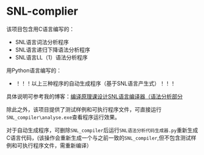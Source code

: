 # SNL-complier
该项目包含用C语言编写的：

* SNL语言词法分析程序
* SNL语言递归下降语法分析程序
* SNL语言LL（1）语法分析程序

用Python语言编写的：

* ！！！以上三种程序的自动生成程序（基于SNL语言产生式）！！！

具体说明可参考我的博客：[编译原理课设计SNL语言编译器（语法分析部分](http://chentr.com/2023/05/01/SNL语言编译器（语法分析部分）/)

除此之外，该项目提供了测试样例和可执行程序文件，可直接运行`SNL_compiler\analyse.exe`查看程序运行效果。

对于自动生成程序，可删除`SNL_compiler`后运行`SNL语法分析代码生成器.py`重新生成C语言代码，(该操作会重新生成一个与之前一致的`SNL_compiler`,但不包含测试样例和可执行程序文件，需重新编译）

